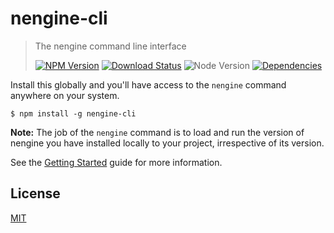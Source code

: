# nengine-cli

>The nengine command line interface
>
>[![NPM Version][npm-image]][npm-url]
>[![Download Status][download-image]][npm-url]
>![Node Version][node-image]
>[![Dependencies][david-image]][david-url]

Install this globally and you'll have access to the `nengine` command anywhere on your system.

```shell
$ npm install -g nengine-cli
```

**Note:** The job of the `nengine` command is to load and run the version of nengine you have installed locally to your project, irrespective of its version.

See the [Getting Started](https://nuintun.github.io/nengine) guide for more information.

## License

[MIT](LICENSE)

[david-image]: http://img.shields.io/david/nuintun/nengine-cli.svg?style=flat-square
[david-url]: https://david-dm.org/nuintun/nengine-cli
[node-image]: http://img.shields.io/node/v/nengine-cli.svg?style=flat-square
[npm-image]: http://img.shields.io/npm/v/nengine-cli.svg?style=flat-square
[npm-url]: https://www.npmjs.org/package/nengine-cli
[download-image]: http://img.shields.io/npm/dm/nengine-cli.svg?style=flat-square
